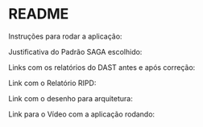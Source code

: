 # README

Instruções para rodar a aplicação:

Justificativa do Padrão SAGA escolhido:

Links com os relatórios do DAST antes e após correção:

Link com o Relatório RIPD:

Link com o desenho para arquitetura:

Link para o Vídeo com a aplicação rodando: 

